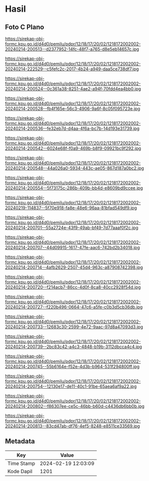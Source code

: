 # Hasil

## Foto C Plano

https://sirekap-obj-formc.kpu.go.id/d4d0/pemilu/pdpr/12/18/17/20/02/1218172002002-20240214-200513--d2377952-14fc-48f7-a765-d8e5eb14657c.jpg

https://sirekap-obj-formc.kpu.go.id/d4d0/pemilu/pdpr/12/18/17/20/02/1218172002002-20240214-222529--c5fefc2c-2017-4b24-a949-daa5ce738df7.jpg

https://sirekap-obj-formc.kpu.go.id/d4d0/pemilu/pdpr/12/18/17/20/02/1218172002002-20240214-200524--0c361a38-8251-4ae2-a94f-70fdd4ea4bb0.jpg

https://sirekap-obj-formc.kpu.go.id/d4d0/pemilu/pdpr/12/18/17/20/02/1218172002002-20240214-200528--fb4f165e-56c3-4906-9a6f-8c05f095723e.jpg

https://sirekap-obj-formc.kpu.go.id/d4d0/pemilu/pdpr/12/18/17/20/02/1218172002002-20240214-200536--fe32eb7d-d4aa-4f6a-bc7b-14d193e31739.jpg

https://sirekap-obj-formc.kpu.go.id/d4d0/pemilu/pdpr/12/18/17/20/02/1218172002002-20240214-200542--6024e68f-f0a9-469b-b8f9-09921bc9f292.jpg

https://sirekap-obj-formc.kpu.go.id/d4d0/pemilu/pdpr/12/18/17/20/02/1218172002002-20240214-200548--44a026a0-5934-443c-ae05-867d187a0bc2.jpg

https://sirekap-obj-formc.kpu.go.id/d4d0/pemilu/pdpr/12/18/17/20/02/1218172002002-20240214-200554--5f73175c-286b-409b-bb4d-e8609bd9ccee.jpg

https://sirekap-obj-formc.kpu.go.id/d4d0/pemilu/pdpr/12/18/17/20/02/1218172002002-20240219-114837--5f70e918-fa8e-48e6-96aa-81bfad549df9.jpg

https://sirekap-obj-formc.kpu.go.id/d4d0/pemilu/pdpr/12/18/17/20/02/1218172002002-20240214-200701--55a2724e-43f9-49ab-bf49-7d77aaaf0f2c.jpg

https://sirekap-obj-formc.kpu.go.id/d4d0/pemilu/pdpr/12/18/17/20/02/1218172002002-20240214-200707--44d09915-1617-47fe-aac6-742bd2b34018.jpg

https://sirekap-obj-formc.kpu.go.id/d4d0/pemilu/pdpr/12/18/17/20/02/1218172002002-20240214-200714--4afb2629-2507-45d4-963c-a87908742398.jpg

https://sirekap-obj-formc.kpu.go.id/d4d0/pemilu/pdpr/12/18/17/20/02/1218172002002-20240214-200720--f214acb7-86cc-4d0f-8ca8-40cc2928f54d.jpg

https://sirekap-obj-formc.kpu.go.id/d4d0/pemilu/pdpr/12/18/17/20/02/1218172002002-20240214-200727--f220b496-0664-47c6-a5fe-c0b3d5cb36db.jpg

https://sirekap-obj-formc.kpu.go.id/d4d0/pemilu/pdpr/12/18/17/20/02/1218172002002-20240214-200733--12683c30-2599-4e72-9aac-97d8a47093d3.jpg

https://sirekap-obj-formc.kpu.go.id/d4d0/pemilu/pdpr/12/18/17/20/02/1218172002002-20240214-200739--2bc83c42-a4c3-4848-b19b-3112dbcca4c4.jpg

https://sirekap-obj-formc.kpu.go.id/d4d0/pemilu/pdpr/12/18/17/20/02/1218172002002-20240214-200745--55b6164e-f52e-4d3b-b964-531f294800ff.jpg

https://sirekap-obj-formc.kpu.go.id/d4d0/pemilu/pdpr/12/18/17/20/02/1218172002002-20240214-200754--12130e17-de11-40c1-91be-65aea6af9a22.jpg

https://sirekap-obj-formc.kpu.go.id/d4d0/pemilu/pdpr/12/18/17/20/02/1218172002002-20240214-200802--f86307ee-ce5c-46bb-b60d-c4436db6bb0b.jpg

https://sirekap-obj-formc.kpu.go.id/d4d0/pemilu/pdpr/12/18/17/20/02/1218172002002-20240214-200813--83cd47ab-df76-4ef5-8248-e8511ce33569.jpg


## Metadata

| Key        | Value               |
| ---------- | ------------------- |
| Time Stamp | 2024-02-19 12:03:09 |
| Kode Dapil | 1201                |




